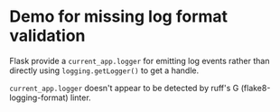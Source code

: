 # Demo for missing log format validation

Flask provide a `current_app.logger` for emitting log events rather than directly using `logging.getLogger()` to get a handle.

`current_app.logger` doesn't appear to be detected by ruff's G (flake8-logging-format) linter.
